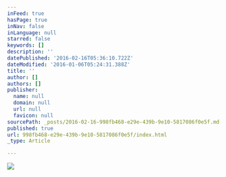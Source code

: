 ```yaml
---
inFeed: true
hasPage: true
inNav: false
inLanguage: null
starred: false
keywords: []
description: ''
datePublished: '2016-02-16T05:36:10.722Z'
dateModified: '2016-01-06T05:24:31.388Z'
title: ''
author: []
authors: []
publisher:
  name: null
  domain: null
  url: null
  favicon: null
sourcePath: _posts/2016-02-16-998fb468-e29e-439b-9e10-5817086f0e5f.md
published: true
url: 998fb468-e29e-439b-9e10-5817086f0e5f/index.html
_type: Article

---
```

![](https://the-grid-user-content.s3-us-west-2.amazonaws.com/c3272872-5681-4e71-a298-70365c31c9b5.jpg)